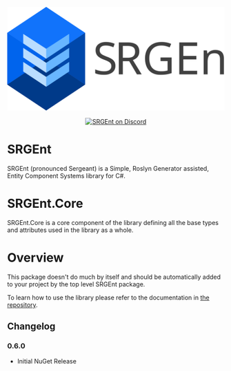 <p align="center">
    <img src="https://raw.githubusercontent.com/ArcticFox-Dev/SRGEnt/develop/Docs/Images/SRGENT_Logo.svg" alt="SRGEnt" title="SRGEnt"/>
</p>

<p align="center">
    <a href="https://discord.gg/aMUBu6t5">
        <img src="https://img.shields.io/discord/922877870311886848.svg?logo=discord&logoColor=FFFFFF&label=Discord&labelColor=6A7EC2&color=7389D8" alt="SRGEnt on Discord"></a>
</p>

# SRGEnt

SRGEnt (pronounced Sergeant) is a Simple, Roslyn Generator assisted, Entity Component Systems library for C#.

# SRGEnt.Core

SRGEnt.Core is a core component of the library defining all the base types and attributes used in the library as a whole.

# Overview

This package doesn't do much by itself and should be automatically added to your project by the top level SRGEnt package.

To learn how to use the library please refer to the documentation in [the repository](https://github.com/ArcticFox-Dev/SRGEnt). 

## Changelog

### 0.6.0
- Initial NuGet Release
